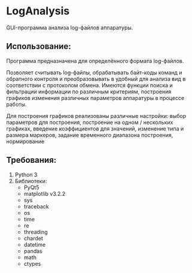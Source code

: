 # LogAnalysis
GUI-программа анализа log-файлов аппаратуры.
## Использование:
Программа предназначена для определённого формата log-файлов.

Позволяет считывать log-файлы, обрабатывать байт-коды команд и обратного контроля и преобразовывать в удобный для анализа вид в соответствии с протоколом обмена. Имеются функции поиска и фильтрации информации по различным критериям, построения графиков изменения различных параметров аппаратуры в процессе работы.

Для построения графиков реализованы различные настройки: выбор параметров для построения, построение на одном / нескольких графиках, введение коэффициентов для значений, изменение типа и размера маркеров, задание временного диапазона построения, нормирование

## Требования:
1. Python 3
2. Библиотеки:
   * PyQt5
   * matplotlib v3.2.2
   * sys
   * traceback
   * os
   * time
   * re
   * threading
   * chardet
   * datetime
   * pandas
   * math
   * ctypes

